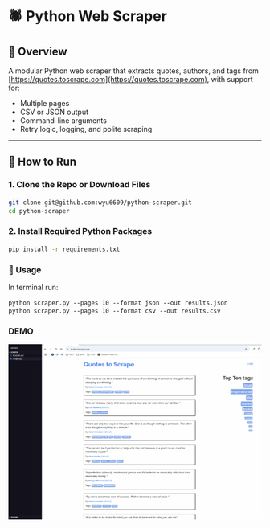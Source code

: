 # 🕷️ Python Web Scraper

## 📌 Overview

A modular Python web scraper that extracts quotes, authors, and tags from [https://quotes.toscrape.com](https://quotes.toscrape.com), with support for:

- Multiple pages
- CSV or JSON output
- Command-line arguments
- Retry logic, logging, and polite scraping

---

## 🚀 How to Run

### 1. Clone the Repo or Download Files

```bash
git clone git@github.com:wyu6609/python-scraper.git
cd python-scraper
```

### 2. Install Required Python Packages

```bash
pip install -r requirements.txt
```
### 🚀 Usage
In terminal run:
```
python scraper.py --pages 10 --format json --out results.json 
python scraper.py --pages 10 --format csv --out results.csv
```

### DEMO 

<p align="center"><img src = "public/demo.gif"/></p>